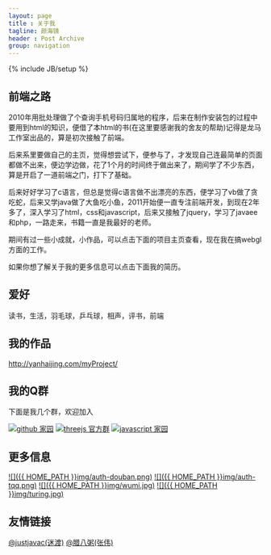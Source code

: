 ```yaml
---
layout: page
title : 关于我
tagline: 颜海镜
header : Post Archive
group: navigation
---
```

{% include JB/setup %}

## 前端之路 ##

2010年用批处理做了个查询手机号码归属地的程序，后来在制作安装包的过程中要用到html的知识，便借了本html的书(在这里要感谢我的舍友的帮助)记得是龙马工作室出品的，算是初次接触了前端。

后来系里要做自己的主页，觉得想尝试下，便参与了，才发现自己连最简单的页面都做不出来，便边学边做，花了1个月的时间终于做出来了，期间学了不少东西，算是开启了一道前端之门，打下了基础。
  
后来好好学习了c语言，但总是觉得c语言做不出漂亮的东西，便学习了vb做了贪吃蛇，后来又学java做了大鱼吃小鱼，2011开始便一直专注前端开发，到现在2年多了，深入学习了html，css和javascript，后来又接触了jquery，学习了javaee和php，一路走来，书籍一直是我最好的老师。

期间有过一些小成就，小作品，可以点击下面的项目主页查看，现在我在搞webgl方面的工作。

如果你想了解关于我的更多信息可以点击下面我的简历。

## 爱好 ##

读书，生活，羽毛球，乒乓球，相声，评书，前端

## 我的作品 ##

<a target="_blank" href="http://yanhaijing.com/myProject/" title="我的作品">http://yanhaijing.com/myProject/</a>

## 我的Q群 ##
下面是我几个群，欢迎加入

<a target="_blank" href="http://shang.qq.com/wpa/qunwpa?idkey=2abbc3c1882f4250778a56919845e48892a83a41ba8111fa48a315d008accb60"><img border="0" src="http://pub.idqqimg.com/wpa/images/group.png" alt="github 家园" title="github 家园"></a>
<a target="_blank" href="http://shang.qq.com/wpa/qunwpa?idkey=e14aef34b7f3defcfa13e8d1764eb53ea3c36db31665a3815df3db8c97237ff5"><img border="0" src="http://pub.idqqimg.com/wpa/images/group.png" alt="threejs 官方群" title="threejs 官方群"></a>
<a target="_blank" href="http://shang.qq.com/wpa/qunwpa?idkey=310a309679ba9b185b18f01b86afba964d0736b9599ed13be8d49de1e609d6d6"><img border="0" src="http://pub.idqqimg.com/wpa/images/group.png" alt="javascript 家园" title="javascript 家园"></a>

## 更多信息 ##

[![]({{ HOME_PATH }}img/auth-douban.png)](http://www.douban.com/people/yanhaijing/ "我的豆瓣")
[![]({{ HOME_PATH }}img/auth-tqq.png)](http://t.qq.com/web_javascript "我的腾讯微博")
[![]({{ HOME_PATH }}img/wumi.jpg)](http://www.wumii.com/user/178847715440404 "我的无觅")
[![]({{ HOME_PATH }}img/turing.jpg)](http://www.ituring.com.cn/users/121364 "我的图灵")

## 友情链接 ##
[@justjavac(迷渡)](http://justjavac.com/)
[@腊八粥(张伟)](http://www.labazhou.net/)
  
